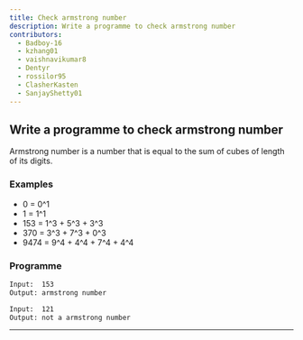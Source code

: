 ```yaml
---
title: Check armstrong number
description: Write a programme to check armstrong number
contributors:
  - Badboy-16
  - kzhang01
  - vaishnavikumar8
  - Dentyr
  - rossilor95
  - ClasherKasten
  - SanjayShetty01
---
```


## Write a programme to check armstrong number

Armstrong number is a number that is equal to the sum of cubes of length of its digits.

### Examples

- 0 = 0^1
- 1 = 1^1
- 153 = 1^3 + 5^3 + 3^3
- 370 = 3^3 + 7^3 + 0^3
- 9474 = 9^4 + 4^4 + 7^4 + 4^4

### Programme

```txt
Input:  153
Output: armstrong number
```

```txt
Input:  121
Output: not a armstrong number
```

---
